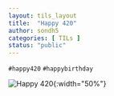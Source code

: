 ```yaml
---
layout: tils_layout
title:  "Happy 420"
author: sondh5
categories: [ TILs ]
status: "public"
---
```


`#happy420` `#happybirthday`

![Happy 420](https://media.giphy.com/media/Jnx5ztK49mHJe/giphy.gif "Happy 420"){:width="50%"}
